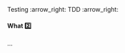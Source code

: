 <link rel="stylesheet" href="{{baseUrl}}/css/textbook.css">

<div class="website-content">

<div id="path">Testing :arrow_right: TDD :arrow_right:</div>

<div id="title">

#### What :two:

</div>

<div id="body">

...

</div>

</div>
